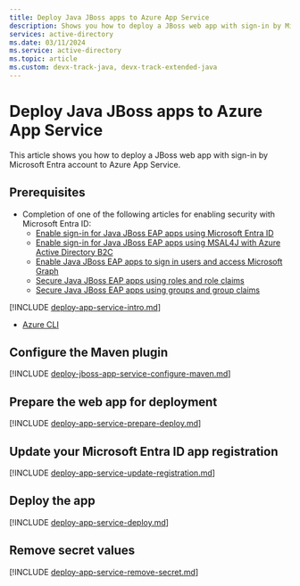 ```yaml
---
title: Deploy Java JBoss apps to Azure App Service
description: Shows you how to deploy a JBoss web app with sign-in by Microsoft Entra account to Azure App Service.
services: active-directory
ms.date: 03/11/2024
ms.service: active-directory
ms.topic: article
ms.custom: devx-track-java, devx-track-extended-java
---
```


# Deploy Java JBoss apps to Azure App Service

This article shows you how to deploy a JBoss web app with sign-in by Microsoft Entra account to Azure App Service.

## Prerequisites

- Completion of one of the following articles for enabling security with Microsoft Entra ID:
  - [Enable sign-in for Java JBoss EAP apps using Microsoft Entra ID](enable-java-jboss-eap-webapp-authentication-entra-id.md)
  - [Enable sign-in for Java JBoss EAP apps using MSAL4J with Azure Active Directory B2C](enable-java-jboss-eap-webapp-authentication-azure-ad-b2c.md)
  - [Enable Java JBoss EAP apps to sign in users and access Microsoft Graph](enable-java-jboss-eap-webapp-authorization-entra-id.md)
  - [Secure Java JBoss EAP apps using roles and role claims](enable-java-jboss-eap-webapp-authorization-role-entra-id.md)
  - [Secure Java JBoss EAP apps using groups and group claims](enable-java-jboss-eap-webapp-authorization-group-entra-id.md)

[!INCLUDE [deploy-app-service-intro.md](includes/deploy-app-service-intro.md)]

- [Azure CLI](/cli/azure/install-azure-cli)

## Configure the Maven plugin

[!INCLUDE [deploy-jboss-app-service-configure-maven.md](includes/deploy-jboss-app-service-configure-maven.md)]

## Prepare the web app for deployment

[!INCLUDE [deploy-app-service-prepare-deploy.md](includes/deploy-app-service-prepare-deploy.md)]

## Update your Microsoft Entra ID app registration

[!INCLUDE [deploy-app-service-update-registration.md](includes/deploy-app-service-update-registration.md)]

## Deploy the app

[!INCLUDE [deploy-app-service-deploy.md](includes/deploy-app-service-deploy.md)]

## Remove secret values

[!INCLUDE [deploy-app-service-remove-secret.md](includes/deploy-app-service-remove-secret.md)]
